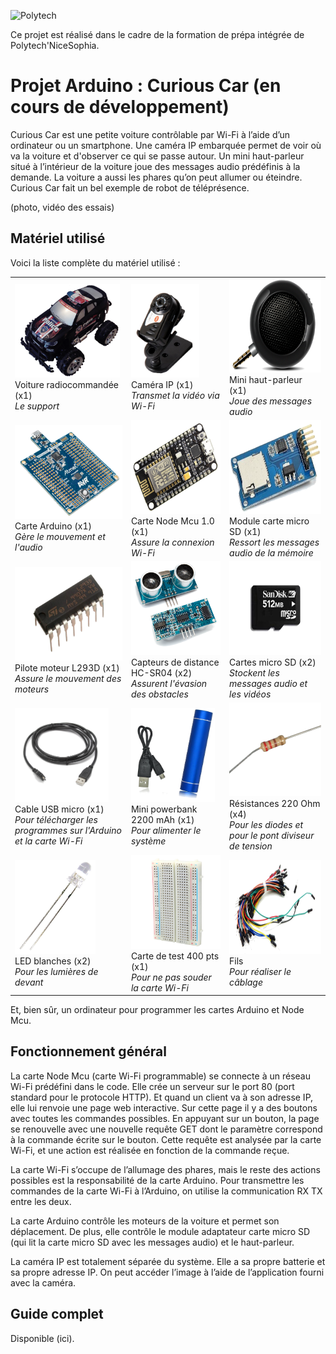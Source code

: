 ![Polytech](http://www.polytechnice.fr/jahia/jsp/jahia/templates/inc/img/polytech_nice-sophia.png)

Ce projet est réalisé dans le cadre de la formation de prépa intégrée de Polytech'NiceSophia.

# Projet Arduino : Curious Car (en cours de développement)

Curious Car est une petite voiture contrôlable par Wi-Fi à l’aide d’un ordinateur ou un smartphone. Une caméra IP embarquée permet de voir où va la voiture et d'observer ce qui se passe autour. Un mini haut-parleur situé à l’intérieur de la voiture joue des messages audio prédéfinis à la demande. La voiture a aussi les phares qu’on peut allumer ou éteindre. Curious Car fait un bel exemple de robot de téléprésence.

(photo, vidéo des essais)

Matériel utilisé
-
Voici la liste complète du matériel utilisé :

<table>
  <tr>
    <td width="300">
      <img src="https://github.com/Livelinndy/PeiP2_Arduino_CuriousCar/blob/master/images/RCcar.png" alt="RC car" height="150">
      <br>Voiture radiocommandée (x1)<br><em>Le support</em>
    </td>
    <td width="300">
      <img src="https://github.com/Livelinndy/PeiP2_Arduino_CuriousCar/blob/master/images/IPcamera.png" alt="IP camera" height="150">
      <br>Caméra IP (x1)<br><em>Transmet la vidéo via Wi-Fi</em>
    </td>
    <td width="300">
      <img src="https://github.com/Livelinndy/PeiP2_Arduino_CuriousCar/blob/master/images/Speaker.png" alt="Mini speaker"  height="150">
      <br>Mini haut-parleur (x1)<br><em>Joue des messages audio</em>
    </td>
  </tr>
  <tr>
    <td width="300">
      <img src="https://github.com/Livelinndy/PeiP2_Arduino_CuriousCar/blob/master/images/ArduinoATmega328P-XMINI.png" alt="ATmega328P-XMINI" height="150">
      <br>Carte Arduino (x1)<br><em>Gère le mouvement et l'audio</em>
    </td>
    <td width="300">
      <img src="https://github.com/Livelinndy/PeiP2_Arduino_CuriousCar/blob/master/images/NodeMcu1.0.png" alt="Node Mcu 1.0" height="150">
      <br>Carte Node Mcu 1.0 (x1)<br><em>Assure la connexion Wi-Fi</em>
    </td>
    <td width="300">
      <img src="https://github.com/Livelinndy/PeiP2_Arduino_CuriousCar/blob/master/images/MicroSDmodule.png" alt="Micro SD module" height="150">
      <br>Module carte micro SD (x1)<br><em>Ressort les messages audio de la mémoire</em>
    </td>
  </tr>
  <tr>
    <td width="300">
      <img src="https://github.com/Livelinndy/PeiP2_Arduino_CuriousCar/blob/master/images/L293D.png" alt="L293D" height="150">
      <br>Pilote moteur L293D (x1)<br><em>Assure le mouvement des moteurs</em>
    </td>
    <td width="300">
      <img src="https://github.com/Livelinndy/PeiP2_Arduino_CuriousCar/blob/master/images/HC-SR04.png" alt="HC-SR04" height="150">
      <br>Capteurs de distance HC-SR04 (x2)<br><em>Assurent l'évasion des obstacles</em>
    </td>
    <td width="300">
      <img src="https://github.com/Livelinndy/PeiP2_Arduino_CuriousCar/blob/master/images/MicroSD.png" alt="Micro SD" height="150">
      <br>Cartes micro SD (x2)<br><em>Stockent les messages audio et les vidéos</em>
    </td>
  </tr>
  <tr>
    <td width="300">
      <img src="https://github.com/Livelinndy/PeiP2_Arduino_CuriousCar/blob/master/images/USBmicro.png" alt="USB micro" height="150">
      <br>Cable USB micro (x1)<br><em>Pour télécharger les programmes sur l'Arduino et la carte Wi-Fi</em>
    </td>
    <td width="300">
      <img src="https://github.com/Livelinndy/PeiP2_Arduino_CuriousCar/blob/master/images/Powerbank.png" alt="Powerbank" height="150">
      <br>Mini powerbank 2200 mAh (x1)<br><em>Pour alimenter le système</em>
    </td>
    <td width="300">
      <img src="https://github.com/Livelinndy/PeiP2_Arduino_CuriousCar/blob/master/images/220OhmResistor.png" alt="220 Ohm" height="150">
      <br>Résistances 220 Ohm (x4)<br><em>Pour les diodes et pour le pont diviseur de tension</em>
    </td>
  </tr>
  <tr>
    <td width="300">
      <img alt="White LED" src="https://github.com/Livelinndy/PeiP2_Arduino_CuriousCar/blob/master/images/WhiteLED.png" height="150">
      <br>LED blanches (x2)<br><em>Pour les lumières de devant</em>
    </td>
    <td width="300">
      <img src="https://github.com/Livelinndy/PeiP2_Arduino_CuriousCar/blob/master/images/Breadboard.jpg" alt="Breadboard" height="150">
      <br>Carte de test 400 pts (x1)<br><em>Pour ne pas souder la carte Wi-Fi</em>
    </td>
    <td width="300">
      <img src="https://github.com/Livelinndy/PeiP2_Arduino_CuriousCar/blob/master/images/Wires.png" alt="Wires" height="150">
      <br>Fils<br><em>Pour réaliser le câblage</em>
    </td>
  </tr>
</table>

Et, bien sûr, un ordinateur pour programmer les cartes Arduino et Node Mcu.

Fonctionnement général
-
La carte Node Mcu (carte Wi-Fi programmable) se connecte à un réseau Wi-Fi prédéfini dans le code. Elle crée un serveur sur le port 80 (port standard pour le protocole HTTP). Et quand un client va à son adresse IP, elle lui renvoie une page web interactive. Sur cette page il y a des boutons avec toutes les commandes possibles. En appuyant sur un bouton, la page se renouvelle avec une nouvelle requête GET dont le paramètre correspond à la commande écrite sur le bouton. Cette requête est analysée par la carte Wi-Fi, et une action est réalisée en fonction de la commande reçue.

La carte Wi-Fi s’occupe de l’allumage des phares, mais le reste des actions possibles est la responsabilité de la carte Arduino. Pour transmettre les commandes de la carte Wi-Fi à l’Arduino, on utilise la communication RX TX entre les deux.

La carte Arduino contrôle les moteurs de la voiture et permet son déplacement. De plus, elle contrôle le module adaptateur carte micro SD (qui lit la carte micro SD avec les messages audio) et le haut-parleur.

La caméra IP est totalement séparée du système. Elle a sa propre batterie et sa propre adresse IP. On peut accéder l’image à l’aide de l’application fourni avec la caméra.

Guide complet
-
Disponible (ici).
